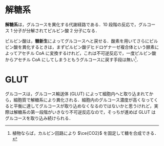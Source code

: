 # 解糖系
**解糖系**は，グルコースを異化する代謝経路である．10 段階の反応で，グルコース 1 分子が分解されてピルビン酸 2 分子になる．

ピルビン酸は，**糖新生**によってグルコースへと戻せる．酸素を用いてさらにピルビン酸を異化するときは，まずピルビン酸デヒドロゲナーゼ複合体という酵素によってアセチル CoA に変換するけれど，これは不可逆反応で，一度ピルビン酸からアセチル CoA にしてしまうともうグルコースに戻す手段は無い[^Calvin]．

[^Calvin]: 植物ならば，カルビン回路により $\ce{CO2}$ を固定して糖を合成できる．

# GLUT
グルコースは，グルコース輸送体 (GLUT) によって細胞内へと取り込まれてから，細胞質で解糖系により異化される．細胞内のグルコース濃度が高くなってくると平衡に達してグルコースが取り込めなくなるのではないかと思うけれど，実際は解糖系の第一段階がいきなり不可逆反応なので，そっちが進めば GLUT はグルコースを取り込み続けられる．
